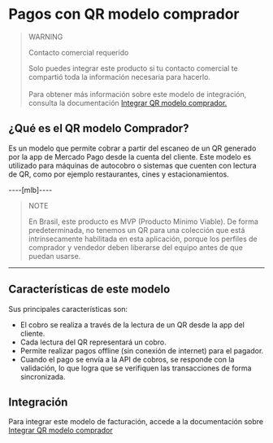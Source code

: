 # Pagos con QR modelo comprador

> WARNING
>
> Contacto comercial requerido
>
> Solo puedes integrar este producto si tu contacto comercial te compartió toda la información necesaria para hacerlo.
> </br></br>
> Para obtener más información sobre este modelo de integración, consulta la documentación [Integrar QR modelo comprador.](/developers/es/docs/qr-code/qr-buyer/qr-buyer-part-b)

## ¿Qué es el QR modelo Comprador?

Es un modelo que permite cobrar a partir del escaneo de un QR generado por la app de Mercado Pago desde la cuenta del cliente. Este modelo es utilizado para máquinas de autocobro o sistemas que cuenten con lectura de QR, como por ejemplo restaurantes, cines y estacionamientos.

----[mlb]----

> NOTE
>
> En Brasil, este producto es MVP (Producto Mínimo Viable). De forma predeterminada, no tenemos un QR para una colección que está intrínsecamente habilitada en esta aplicación, porque los perfiles de comprador y vendedor deben liberarse del equipo antes de que puedan usarse. 

------------

## Características de este modelo

Sus principales características son:

- El cobro se realiza a través de la lectura de un QR desde la app del cliente.
- Cada lectura del QR representará un cobro.
- Permite realizar pagos offline (sin conexión de internet) para el pagador. 
- Cuando el pago se envía a la API de cobros, se responde con la validación, lo que logra que se verifiquen las transacciones de forma sincronizada.

## Integración

Para integrar este modelo de facturación, accede a la documentación sobre [Integrar QR modelo comprador](/developers/es/docs/qr-code/qr-buyer/qr-buyer-part-b)